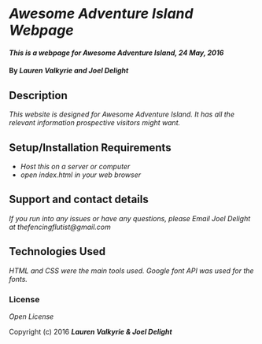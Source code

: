 # _Awesome Adventure Island Webpage_

#### _This is a webpage for Awesome Adventure Island, 24 May, 2016_

#### By _**Lauren Valkyrie and Joel Delight**_

## Description

_This website is designed for Awesome Adventure Island. It has all the relevant information prospective visitors might want._

## Setup/Installation Requirements

* _Host this on a server or computer_
* _open index.html in your web browser_


## Support and contact details

_If you run into any issues or have any questions, please Email Joel Delight at thefencingflutist@gmail.com_

## Technologies Used

_HTML and CSS were the main tools used. Google font API was used for the fonts._

### License

*Open License*

Copyright (c) 2016 **_Lauren Valkyrie & Joel Delight_**
